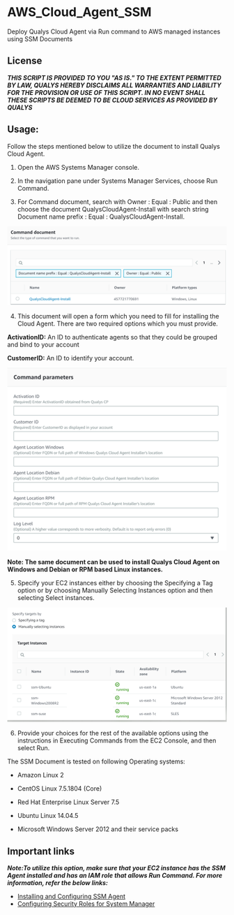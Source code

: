 # AWS_Cloud_Agent_SSM
Deploy Qualys Cloud Agent via Run command to AWS managed instances using SSM Documents

## License
_**THIS SCRIPT IS PROVIDED TO YOU "AS IS."  TO THE EXTENT PERMITTED BY LAW, QUALYS HEREBY DISCLAIMS ALL WARRANTIES AND LIABILITY FOR THE PROVISION OR USE OF THIS SCRIPT.  IN NO EVENT SHALL THESE SCRIPTS BE DEEMED TO BE CLOUD SERVICES AS PROVIDED BY QUALYS**_

## Usage:
Follow the steps mentioned below to utilize the document to install Qualys Cloud Agent.

1.	Open the AWS Systems Manager console. 

2.	In the navigation pane under Systems Manager Services, choose Run Command.

3.	For Command document, search with Owner : Equal : Public and then choose the document QualysCloudAgent-Install with search string Document name prefix : Equal : QualysCloudAgent-Install.

![qca](/images/qca.png?raw=true "QCA")

4.	This document will open a form which you need to fill for installing the Cloud Agent.
There are two required options which you must provide.

  **ActivationID:** An ID to authenticate agents so that they could be grouped and bind to your account
 
  **CustomerID:** An ID to identify your account.

![parameters](/images/parameters.png?raw=true "Parameters")

**Note: The same document can be used to install Qualys Cloud Agent on Windows and Debian or RPM based Linux instances.**

5.	Specify your EC2 instances either by choosing the Specifying a Tag option or by choosing Manually Selecting Instances option and then selecting Select instances.

![results](/images/results.png?raw=true "results")

6.	Provide your choices for the rest of the available options using the instructions in Executing Commands from the EC2 Console, and then select Run.

The SSM Document is tested on following Operating systems:

*	Amazon Linux 2

* CentOS Linux 7.5.1804 (Core) 

*	Red Hat Enterprise Linux Server 7.5 

*	Ubuntu Linux 14.04.5 

*	Microsoft Windows Server 2012 and their service packs

## Important links

**_Note:To utilize this option, make sure that your EC2 instance has the SSM Agent installed and has an IAM role that allows Run Command. For more information, refer the below links:_**

* [Installing and Configuring SSM Agent](http://docs.aws.amazon.com/systems-manager/latest/userguide/ssm-agent.html)
* [Configuring Security Roles for System Manager](http://docs.aws.amazon.com/systems-manager/latest/userguide/systems-manager-access.html)
